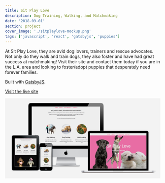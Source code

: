 ```yaml
---
title: Sit Play Love
description: Dog Training, Walking, and Matchmaking
date: '2018-09-01'
section: project
cover_image: './sitplaylove-mockup.png'
tags: ['javascript', 'react', 'gatsbyjs', 'puppies']
---
```


At Sit Play Love, they are avid dog lovers, trainers and rescue advocates. Not only do they walk and train dogs, they also foster and have had great success at matchmaking! Visit their site and contact them today if you are in the L.A. area and looking to foster/adopt puppies that desperately need forever families.

Built with [GatsbyJS](https://www.gatsbyjs.org/).

<p class="centered mt2"><a href="https://sitplaylove.org/" class="btn">Visit the live site</a></p>

![Website mockup](sitplaylove-mockup.png)
